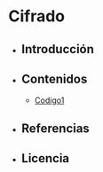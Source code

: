 # Cifrado

- ## Introducción
- ## Contenidos
   - [Codigo1](modulo1/codigo1.md)
   
- ## Referencias
- ## Licencia
